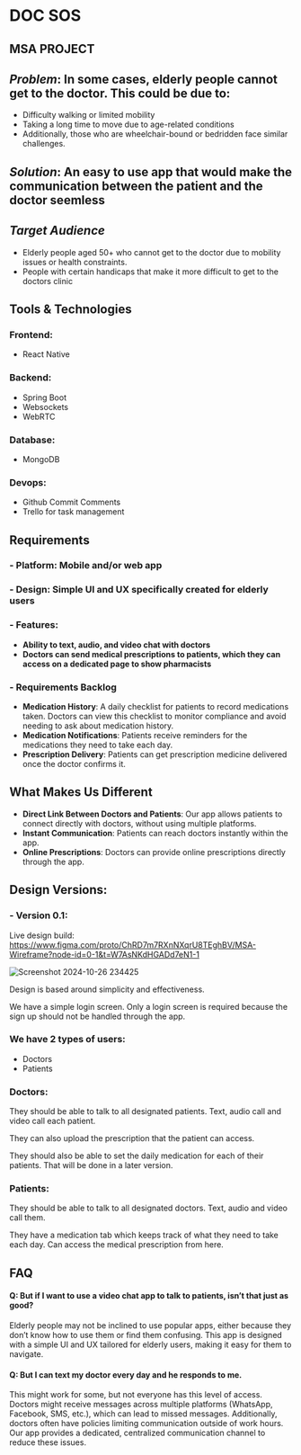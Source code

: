 # DOC SOS 
## MSA PROJECT
## _Problem_:  In some cases, elderly people cannot get to the doctor. This could be due to:

- Difficulty walking or limited mobility
- Taking a long time to move due to age-related conditions
- Additionally, those who are wheelchair-bound or bedridden face similar challenges.

## _Solution_: An easy to use app that would make the communication between the patient and the doctor seemless

## _Target Audience_
 - Elderly people aged 50+ who cannot get to the doctor due to mobility issues or health constraints.
 - People with certain handicaps that make it more difficult to get to the doctors clinic

## __Tools & Technologies__
### Frontend: 
- React Native
### Backend: 
- Spring Boot
- Websockets
- WebRTC
### Database: 
- MongoDB
### Devops:
- Github Commit Comments
- Trello for task management

## __Requirements__
 ### - Platform: Mobile and/or web app
 ### - Design: Simple UI and UX specifically created for elderly users
 ### - __Features__:
 - __Ability to text, audio, and video chat with doctors__
 - __Doctors can send medical prescriptions to patients, which they can access on a dedicated page to show pharmacists__

 ### - __Requirements Backlog__
- __Medication History__: A daily checklist for patients to record medications taken. Doctors can view this checklist to monitor compliance and avoid needing to ask about medication history.
- __Medication Notifications__: Patients receive reminders for the medications they need to take each day.
- __Prescription Delivery__: Patients can get prescription medicine delivered once the doctor confirms it.

## What Makes Us Different
- __Direct Link Between Doctors and Patients__: Our app allows patients to connect directly with doctors, without using multiple platforms.
- __Instant Communication__: Patients can reach doctors instantly within the app.
- __Online Prescriptions__: Doctors can provide online prescriptions directly through the app.

## Design Versions:
### - Version 0.1:
  Live design build: https://www.figma.com/proto/ChRD7m7RXnNXqrU8TEghBV/MSA-Wireframe?node-id=0-1&t=W7AsNKdHGADd7eN1-1

![Screenshot 2024-10-26 234425](https://github.com/user-attachments/assets/1a9a5418-7aa1-438c-9dc5-c7a650ed1676)

Design is based around simplicity and effectiveness.

We have a simple login screen. Only a login screen is required because the sign up should not be handled through the app.

### We have 2 types of users:
- Doctors
- Patients

### Doctors:
They should be able to talk to all designated patients. Text, audio call and video call each patient.

They can also upload the prescription that the patient can access.

They should also be able to set the daily medication for each of their patients. That will be done in a later version.

### Patients:
They should be able to talk to all designated doctors. Text, audio and video call them.

They have a medication tab which keeps track of what they need to take each day. Can access the medical prescription from here.

## FAQ

#### Q: But if I want to use a video chat app to talk to patients, isn’t that just as good?

Elderly people may not be inclined to use popular apps, either because they don’t know how to use them or find them confusing. This app is designed with a simple UI and UX tailored for elderly users, making it easy for them to navigate.

#### Q: But I can text my doctor every day and he responds to me.

This might work for some, but not everyone has this level of access. Doctors might receive messages across multiple platforms (WhatsApp, Facebook, SMS, etc.), which can lead to missed messages. Additionally, doctors often have policies limiting communication outside of work hours. Our app provides a dedicated, centralized communication channel to reduce these issues.
